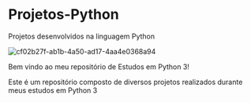 # Projetos-Python
Projetos desenvolvidos na linguagem Python

![cf02b27f-ab1b-4a50-ad17-4aa4e0368a94](https://user-images.githubusercontent.com/108702707/212394440-8d2f2cce-885c-41f2-969e-b238b699f167.jpg)



Bem vindo ao meu repositório de Estudos em Python 3!


Este é um repositório composto de diversos projetos realizados durante meus estudos em Python 3
